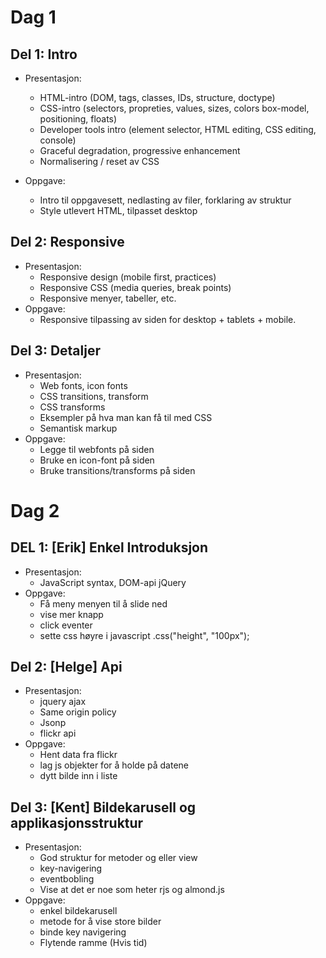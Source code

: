 # Dag 1


## Del 1: Intro

* Presentasjon:
    * HTML-intro (DOM, tags, classes, IDs, structure, doctype)
    * CSS-intro (selectors, propreties, values, sizes, colors box-model, positioning, floats)
    * Developer tools intro (element selector, HTML editing, CSS editing, console)
    * Graceful degradation, progressive enhancement
    * Normalisering / reset av CSS

* Oppgave:
    * Intro til oppgavesett, nedlasting av filer, forklaring av struktur
    * Style utlevert HTML, tilpasset desktop

## Del 2: Responsive

* Presentasjon:
    * Responsive design (mobile first, practices)
    * Responsive CSS (media queries, break points)
    * Responsive menyer, tabeller, etc.
* Oppgave:
    * Responsive tilpassing av siden for desktop + tablets + mobile.

## Del 3: Detaljer

* Presentasjon:
    * Web fonts, icon fonts
    * CSS transitions, transform
    * CSS transforms
    * Eksempler på hva man kan få til med CSS
    * Semantisk markup
* Oppgave:
    * Legge til webfonts på siden
    * Bruke en icon-font på siden
    * Bruke transitions/transforms på siden


# Dag 2


## DEL 1: [Erik] Enkel Introduksjon

* Presentasjon:
    * JavaScript syntax, DOM-api jQuery 
* Oppgave:
    * Få meny menyen til å slide ned
    * vise mer knapp
    * click eventer
    * sette css høyre i javascript .css("height", "100px");

## Del 2: [Helge] Api
* Presentasjon:
    * jquery ajax
    * Same origin policy
    * Jsonp
    * flickr api
* Oppgave:
    * Hent data fra flickr
    * lag js objekter for å holde på datene
    * dytt bilde inn i liste

## Del 3: [Kent] Bildekarusell og applikasjonsstruktur
* Presentasjon:
    * God struktur for metoder og eller view
    * key-navigering
    * eventbobling
    * Vise at det er noe som heter rjs og almond.js
* Oppgave:
    * enkel bildekarusell
    * metode for å vise store bilder
    * binde key navigering
    * Flytende ramme (Hvis tid)
